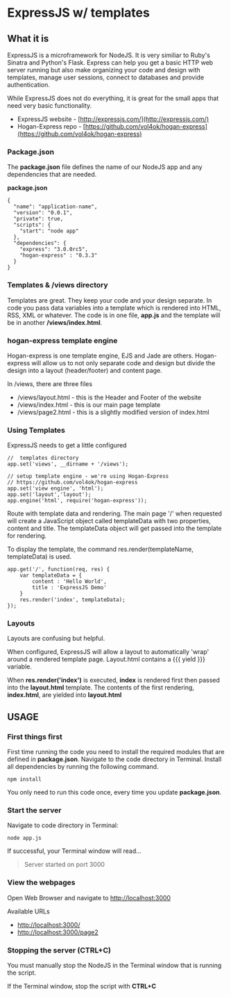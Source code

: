 # ExpressJS w/ templates

## What it is

ExpressJS is a microframework for NodeJS. It is very similiar to Ruby's Sinatra and Python's Flask. Express can help you get a basic HTTP web server running but also make organizing your code and design with templates, manage user sessions, connect to databases and provide authentication. 

While ExpressJS does not do everything, it is great for the small apps that need very basic functionality. 

* ExpressJS website - [http://expressjs.com/](http://expressjs.com/)
* Hogan-Express repo - [https://github.com/vol4ok/hogan-express](https://github.com/vol4ok/hogan-express)

### Package.json

The **package.json** file defines the name of our NodeJS app and any dependencies that are needed. 

**package.json**

	{
	  "name": "application-name",
	  "version": "0.0.1",
	  "private": true,
	  "scripts": {
	    "start": "node app"
	  },
	  "dependencies": {
	    "express": "3.0.0rc5",
	    "hogan-express" : "0.3.3"
	  }
	}

### Templates & /views directory

Templates are great. They keep your code and your design separate. In code you pass data variables into a template which is rendered into HTML, RSS, XML or whatever. The code is in one file, **app.js** and the template will be in another **/views/index.html**.

### hogan-express template engine

Hogan-express is one template engine, EJS and Jade are others. Hogan-express will allow us to not only separate code and design but divide the design into a layout (header/footer) and content page.

In /views, there are three files

* /views/layout.html - this is the Header and Footer of the website
* /views/index.html - this is our main page template
* /views/page2.html - this is a slightly modified version of index.html

### Using Templates

ExpressJS needs to get a little configured

	//  templates directory
	app.set('views', __dirname + '/views');

	// setup template engine - we're using Hogan-Express
	// https://github.com/vol4ok/hogan-express
	app.set('view engine', 'html');
	app.set('layout','layout');
	app.engine('html', require('hogan-express'));

Route with template data and rendering. The main page '/' when requested will create a JavaScript object called templateData with two properties, content and title. The templateData object will get passed into the template for rendering.

To display the template, the command res.render(templateName, templateData) is used.

	app.get('/', function(req, res) {
		var templateData = {
			content : 'Hello World',
			title : 'ExpressJS Demo'
		}
		res.render('index', templateData);
	});

### Layouts

Layouts are confusing but helpful. 

When configured, ExpressJS will allow a layout to automatically 'wrap' around a rendered template page. Layout.html contains a {{{ yield }}} variable. 

When **res.render('index')** is executed, **index** is rendered first then passed into the **layout.html** template. The contents of the first rendering, **index.html**, are yielded into **layout.html**



## USAGE

### First things first

First time running the code you need to install the required modules that are defined in **package.json**. Navigate to the code directory in Terminal. Install all dependencies by running the following command.
	
	npm install

You only need to run this code once, every time you update **package.json**.

### Start the server

Navigate to code directory in Terminal: 
	
	node app.js

If successful, your Terminal window will read... 

> Server started on port 3000

### View the webpages

Open Web Browser and navigate to [http://localhost:3000](http://localhost:3000)

Available URLs 

* [http://localhost:3000/](http://localhost:3000)
* [http://localhost:3000/page2](http://localhost:3000/page2)


### Stopping the server (CTRL+C)

You must manually stop the NodeJS in the Terminal window that is running the script. 

If the Terminal window, stop the script with **CTRL+C**
